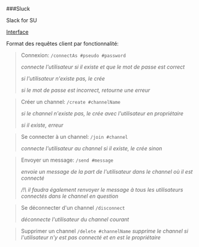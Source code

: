 ###Sluck

Slack for SU

[Interface](https://picocli.info/)

Format des requêtes client par fonctionnalité:

>Connexion:
    ```/connectAs #pseudo #password```
> 
>*connecte l'utilisateur si il existe et que le mot de passe est correct*
> 
>*si l'utilisateur n'existe pas, le crée*
>
>*si le mot de passe est incorrect, retourne une erreur*

>Créer un channel:
```/create #channelName```
> 
> *si le channel n'existe pas, le crée avec l'utilisateur en propriétaire*
> 
> *si il existe, erreur*

>Se connecter à un channel:
```/join #channel```
> 
> *connecte l'utilisateur au channel si il existe, le crée sinon*

>Envoyer un message:
> ```/send #message```
> 
> *envoie un message de la part de l'utilisateur dans le channel où il est connecté*
> 
> */!\ il faudra également renvoyer le message à tous les utilisateurs connectés dans le channel en question*

>Se déconnecter d'un channel
> ```/disconnect```
> 
> *déconnecte l'utilisateur du channel courant*

>Supprimer un channel
> ```/delete #channelName```
> *supprime le channel si l'utilisateur n'y est pas connecté et en est le propriétaire*
